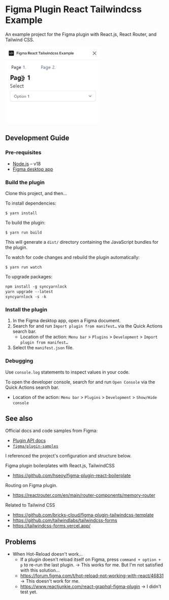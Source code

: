 # Figma Plugin React Tailwindcss Example

An example project for the Figma plugin with React.js, React Router, and Tailwind CSS.

<img src="https://github.com/BenedictMonster/figma-react-tailwindcss-example/blob/main/img/Screenshot-2023-11-28.gif" width="300" alt="A screenshot of this plugin.">

## Development Guide

### Pre-requisites

- [Node.js](https://nodejs.org) – v18
- [Figma desktop app](https://figma.com/downloads/)

### Build the plugin

Clone this project, and then...

To install dependencies:

```
$ yarn install
```

To build the plugin:

```
$ yarn run build
```

This will generate a `dist/` directory containing the JavaScript bundles for the plugin.

To watch for code changes and rebuild the plugin automatically:

```
$ yarn run watch
```

To upgrade packages:

```
npm install -g syncyarnlock
yarn upgrade --latest
syncyarnlock -s -k
```

### Install the plugin

1. In the Figma desktop app, open a Figma document.
2. Search for and run `Import plugin from manifest…` via the Quick Actions search bar.
   - Location of the action: `Menu bar` > `Plugins` > `Development` > `Import plugin from manifest…`
3. Select the `manifest.json` file.

### Debugging

Use `console.log` statements to inspect values in your code.

To open the developer console, search for and run `Open Console` via the Quick Actions search bar.

- Location of the action: `Menu bar` > `Plugins` > `Development` > `Show/Hide console`

## See also

Official docs and code samples from Figma:

- [Plugin API docs](https://figma.com/plugin-docs/)
- [`figma/plugin-samples`](https://github.com/figma/plugin-samples#readme)

I referenced the project's configuration and structure below.

Figma plugin boilerplates with React.js, TailwindCSS

- https://github.com/hseoy/figma-plugin-react-boilerplate

Routing on Figma plugin.

- https://reactrouter.com/en/main/router-components/memory-router

Related to Tailwind CSS

- https://github.com/bricks-cloud/figma-plugin-tailwindcss-template
- https://github.com/tailwindlabs/tailwindcss-forms
- https://tailwindcss-forms.vercel.app/

## Problems

- When Hot-Reload doesn't work...
  - If a plugin doesn't reload itself on Figma, press `command + option + p` to re-run the last plugin. -> This works for me. But I'm not satisfied with this solution...
  - https://forum.figma.com/t/hot-reload-not-working-with-react/46831 -> This doesn't work for me.
  - https://www.reactjunkie.com/react-graphql-figma-plugin -> I didn't test yet.
